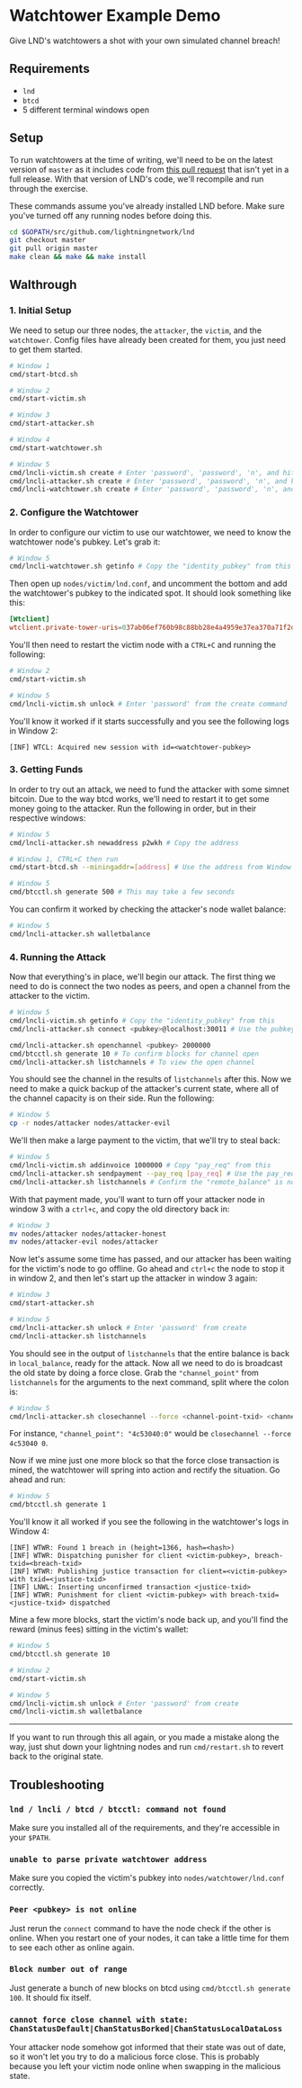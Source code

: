 # Watchtower Example Demo

Give LND's watchtowers a shot with your own simulated channel breach!

## Requirements

* `lnd`
* `btcd`
* 5 different terminal windows open

## Setup

To run watchtowers at the time of writing, we'll need to be on the latest version of `master` as it includes code from [this pull request](https://github.com/lightningnetwork/lnd/pull/3133) that isn't yet in a full release. With that version of LND's code, we'll recompile and run through the exercise.

These commands assume you've already installed LND before. Make sure you've turned off any running nodes before doing this.

```bash
cd $GOPATH/src/github.com/lightningnetwork/lnd
git checkout master
git pull origin master
make clean && make && make install
```

## Walthrough

### 1. Initial Setup

We need to setup our three nodes, the `attacker`, the `victim`, and the `watchtower`. Config files have already been created for them, you just need to get them started.

```sh
# Window 1
cmd/start-btcd.sh

# Window 2
cmd/start-victim.sh

# Window 3
cmd/start-attacker.sh

# Window 4
cmd/start-watchtower.sh

# Window 5
cmd/lncli-victim.sh create # Enter 'password', 'password', 'n', and hit enter for the last one
cmd/lncli-attacker.sh create # Enter 'password', 'password', 'n', and hit enter for the last one
cmd/lncli-watchtower.sh create # Enter 'password', 'password', 'n', and hit enter for the last one
```

### 2. Configure the Watchtower

In order to configure our victim to use our watchtower, we need to know the watchtower node's pubkey. Let's grab it:

```sh
# Window 5
cmd/lncli-watchtower.sh getinfo # Copy the "identity_pubkey" from this
```

Then open up `nodes/victim/lnd.conf`, and uncomment the bottom and add the watchtower's pubkey to the indicated spot. It should look something like this:

```conf
[Wtclient]
wtclient.private-tower-uris=037ab06ef760b98c88bb28e4a4959e37ea370a71f2d7a74c7bd8274961b23ed3b5@localhost:32021
```

You'll then need to restart the victim node with a `CTRL+C` and running the following:

```sh
# Window 2
cmd/start-victim.sh

# Window 5
cmd/lncli-victim.sh unlock # Enter 'password' from the create command
```

You'll know it worked if it starts successfully and you see the following logs in Window 2:

```log
[INF] WTCL: Acquired new session with id=<watchtower-pubkey>
```

### 3. Getting Funds

In order to try out an attack, we need to fund the attacker with some simnet bitcoin. Due to the way btcd works, we'll need to restart it to get some money going to the attacker. Run the following in order, but in their respective windows:

```sh
# Window 5
cmd/lncli-attacker.sh newaddress p2wkh # Copy the address

# Window 1, CTRL+C then run
cmd/start-btcd.sh --miningaddr=[address] # Use the address from Window 5

# Window 5
cmd/btcctl.sh generate 500 # This may take a few seconds
```

You can confirm it worked by checking the attacker's node wallet balance:

```sh
# Window 5
cmd/lncli-attacker.sh walletbalance
```

### 4. Running the Attack

Now that everything's in place, we'll begin our attack. The first thing we need to do is connect the two nodes as peers, and open a channel from the attacker to the victim.

```sh
# Window 5
cmd/lncli-victim.sh getinfo # Copy the "identity_pubkey" from this
cmd/lncli-attacker.sh connect <pubkey>@localhost:30011 # Use the pubkey from the previous command

cmd/lncli-attacker.sh openchannel <pubkey> 2000000
cmd/btcctl.sh generate 10 # To confirm blocks for channel open
cmd/lncli-attacker.sh listchannels # To view the open channel
```

You should see the channel in the results of `listchannels` after this. Now we need to make a quick backup of the attacker's current state, where all of the channel capacity is on their side. Run the following:

```sh
# Window 5
cp -r nodes/attacker nodes/attacker-evil
```

We'll then make a large payment to the victim, that we'll try to steal back:

```sh
# Window 5
cmd/lncli-victim.sh addinvoice 1000000 # Copy "pay_req" from this
cmd/lncli-attacker.sh sendpayment --pay_req [pay_req] # Use the pay_req from before
cmd/lncli-attacker.sh listchannels # Confirm the "remote_balance" is now 1000000
```

With that payment made, you'll want to turn off your attacker node in window 3 with a `ctrl+c`, and copy the old directory back in:

```sh
# Window 3
mv nodes/attacker nodes/attacker-honest
mv nodes/attacker-evil nodes/attacker
```

Now let's assume some time has passed, and our attacker has been waiting for the victim's node to go offline. Go ahead and `ctrl+c` the node to stop it in window 2, and then let's start up the attacker in window 3 again:

```sh
# Window 3
cmd/start-attacker.sh

# Window 5
cmd/lncli-attacker.sh unlock # Enter 'password' from create
cmd/lncli-attacker.sh listchannels
```

You should see in the output of `listchannels` that the entire balance is back in `local_balance`, ready for the attack. Now all we need to do is broadcast the old state by doing a force close. Grab the `"channel_point"` from `listchannels` for the arguments to the next command, split where the colon is:

```sh
# Window 5
cmd/lncli-attacker.sh closechannel --force <channel-point-txid> <channel-point-index>
```

For instance, `"channel_point": "4c53040:0"` would be `closechannel --force 4c53040 0`.

Now if we mine just one more block so that the force close transaction is mined, the watchtower will spring into action and rectify the situation. Go ahead and run:

```sh
# Window 5
cmd/btcctl.sh generate 1
```

You'll know it all worked if you see the following in the watchtower's logs in Window 4:

```
[INF] WTWR: Found 1 breach in (height=1366, hash=<hash>)
[INF] WTWR: Dispatching punisher for client <victim-pubkey>, breach-txid=<breach-txid>
[INF] WTWR: Publishing justice transaction for client=<victim-pubkey> with txid=<justice-txid>
[INF] LNWL: Inserting unconfirmed transaction <justice-txid>
[INF] WTWR: Punishment for client <victim-pubkey> with breach-txid=<justice-txid> dispatched
```

Mine a few more blocks, start the victim's node back up, and you'll find the reward (minus fees) sitting in the victim's wallet:

```sh
# Window 5
cmd/btcctl.sh generate 10

# Window 2
cmd/start-victim.sh

# Window 5
cmd/lncli-victim.sh unlock # Enter 'password' from create
cmd/lncli-victim.sh walletbalance
```

---

If you want to run through this all again, or you made a mistake along the way, just shut down your lightning nodes and run `cmd/restart.sh` to revert back to the original state.

## Troubleshooting

### `lnd / lncli / btcd / btcctl: command not found`

Make sure you installed all of the requirements, and they're accessible in your `$PATH`.

### `unable to parse private watchtower address`

Make sure you copied the victim's pubkey into `nodes/watchtower/lnd.conf` correctly.

### `Peer <pubkey> is not online`

Just rerun the `connect` command to have the node check if the other is online. When you restart one of your nodes, it can take a little time for them to see each other as online again.

### `Block number out of range`

Just generate a bunch of new blocks on btcd using `cmd/btcctl.sh generate 100`. It should fix itself.

### `cannot force close channel with state: ChanStatusDefault|ChanStatusBorked|ChanStatusLocalDataLoss`

Your attacker node somehow got informed that their state was out of date, so it won't let you try to do a malicious force close. This is probably because you left your victim node online when swapping in the malicious state.
